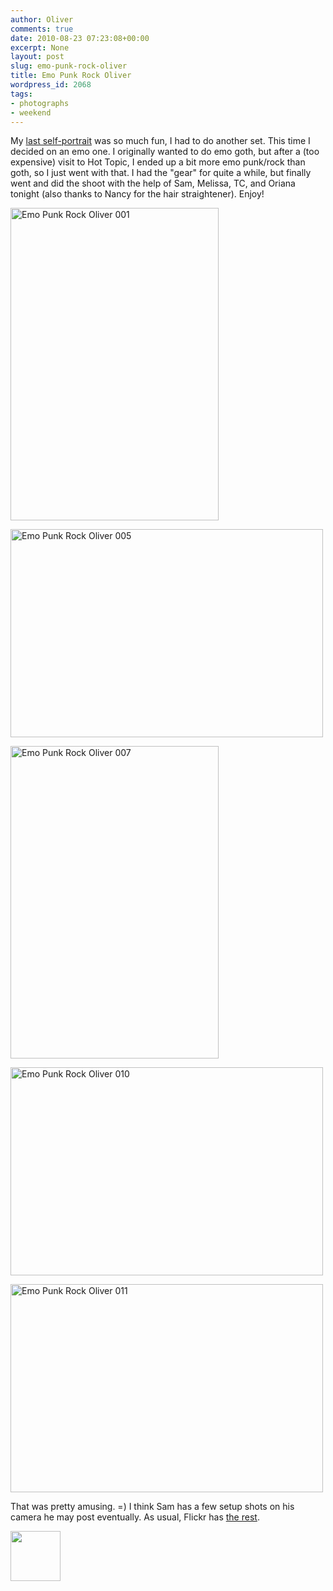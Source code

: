 ```yaml
---
author: Oliver
comments: true
date: 2010-08-23 07:23:08+00:00
excerpt: None
layout: post
slug: emo-punk-rock-oliver
title: Emo Punk Rock Oliver
wordpress_id: 2068
tags:
- photographs
- weekend
---
```


My <a href="http://www.owiber.com/2009/11/22/fire-place-self-portrait/">last self-portrait</a> was so much fun, I had to do another set.  This time I decided on an emo one.  I originally wanted to do emo goth, but after a (too expensive) visit to Hot Topic, I ended up a bit more emo punk/rock than goth, so I just went with that.  I had the "gear" for quite a while, but finally went and did the shoot with the help of Sam, Melissa, TC, and Oriana tonight (also thanks to Nancy for the hair straightener).  Enjoy!

<a href="http://www.flickr.com/photos/owiber/4919343470/" title="Emo Punk Rock Oliver 001 by owiber, on Flickr"><img src="http://farm5.static.flickr.com/4135/4919343470_2801fb5aa8.jpg" width="333" height="500" alt="Emo Punk Rock Oliver 001" /></a>

<a href="http://www.flickr.com/photos/owiber/4918747311/" title="Emo Punk Rock Oliver 005 by owiber, on Flickr"><img src="http://farm5.static.flickr.com/4096/4918747311_a71bb22a0a.jpg" width="500" height="333" alt="Emo Punk Rock Oliver 005" /></a>

<a href="http://www.flickr.com/photos/owiber/4919345972/" title="Emo Punk Rock Oliver 007 by owiber, on Flickr"><img src="http://farm5.static.flickr.com/4123/4919345972_c7d84a4d3b.jpg" width="333" height="500" alt="Emo Punk Rock Oliver 007" /></a>

<a href="http://www.flickr.com/photos/owiber/4918749315/" title="Emo Punk Rock Oliver 010 by owiber, on Flickr"><img src="http://farm5.static.flickr.com/4120/4918749315_44da1f6cb9.jpg" width="500" height="333" alt="Emo Punk Rock Oliver 010" /></a>

<a href="http://www.flickr.com/photos/owiber/4919347608/" title="Emo Punk Rock Oliver 011 by owiber, on Flickr"><img src="http://farm5.static.flickr.com/4073/4919347608_d47c4dc31a.jpg" width="500" height="333" alt="Emo Punk Rock Oliver 011" /></a>

That was pretty amusing. =)  I think Sam has a few setup shots on his camera he may post eventually.  As usual, Flickr has <a href="http://www.flickr.com/photos/owiber/sets/72157624662929661/">the rest</a>.

<a href="http://www.owiber.com/2010/08/23/emo-punk-rock-oliver/photo-on-2010-08-23-at-02-17-3/" rel="attachment wp-att-2070"><img src="http://www.owiber.com/wp-content/uploads/2010/08/Photo-on-2010-08-23-at-02.17-3-80x80.jpg" alt="" title="Photo on 2010-08-23 at 02.17 #3" width="80" height="80" class="alignnone size-thumbnail wp-image-2070" /></a>